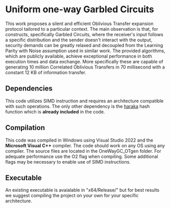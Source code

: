 # Uniform one-way Garbled Circuits
This work proposes a silent and efficient Oblivious Transfer expansion protocol tailored to a particular context. The main observation is that, for constructs, specifically Garbled Circuits, where the receiver's input follows a specific distribution and the sender doesn't interact with the output, security demands can be greatly relaxed and decoupled from the Learning Parity with Noise assumption used in similar work. The provided algorithms, which are publicly available, achieve exceptional performance in both execution times and data exchange. More specifically these are capable of generating 10 million Correlated Oblivious Transfers in 70 millisecond with a constant 12 KB of information transfer.


## Dependencies
This code utilizes SIMD instruction and requires an architecture compatible with such operations. 
The only other dependency is the [haraka](https://github.com/kste/haraka) hash function which is **already included** in the code.

## Compilation
This code was compiled in Windows using Visual Studio 2022 and the **Microsoft Visual C++** compiler. 
The code should work on any OS using any compiler. The source files are located in the OneWayGC_OTgen folder. For adequate performance use the O2 flag when compiling. Some additional flags may be necessary to enable use of SIMD instructions.

## Executable
An existing executable is avaialable in "x64/Release/" but for best results we suggest compiling the project on your own for your specific architecture.
